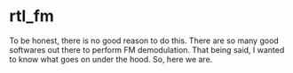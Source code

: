 # rtl_fm
To be honest, there is no good reason to do this. There are so many good softwares out there to perform FM demodulation. That being said, I wanted to know what goes on under the hood. So, here we are.
